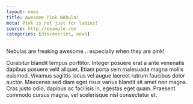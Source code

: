 ```yaml
---
layout: news
title: Awesome Pink Nebula!
meta: Pink is not just for ladies!
source: http://example.com
categories: [discoveries, news]
---
```


Nebulas are freaking awesome... especially when they are pink!

Curabitur blandit tempus porttitor. Integer posuere erat a ante venenatis dapibus posuere velit aliquet. Etiam porta sem malesuada magna mollis euismod. Vivamus sagittis lacus vel augue laoreet rutrum faucibus dolor auctor. Maecenas sed diam eget risus varius blandit sit amet non magna. Cras justo odio, dapibus ac facilisis in, egestas eget quam. Praesent commodo cursus magna, vel scelerisque nisl consectetur et.
